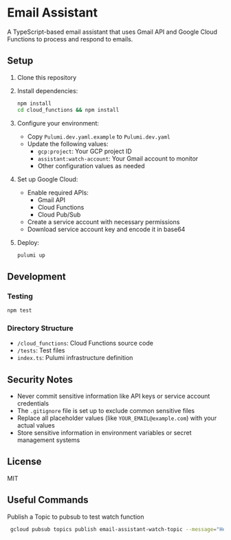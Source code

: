 # Email Assistant

A TypeScript-based email assistant that uses Gmail API and Google Cloud Functions to process and respond to emails.

## Setup

1. Clone this repository
2. Install dependencies:
   ```bash
   npm install
   cd cloud_functions && npm install
   ```

3. Configure your environment:
   - Copy `Pulumi.dev.yaml.example` to `Pulumi.dev.yaml`
   - Update the following values:
     - `gcp:project`: Your GCP project ID
     - `assistant:watch-account`: Your Gmail account to monitor
     - Other configuration values as needed

4. Set up Google Cloud:
   - Enable required APIs:
     - Gmail API
     - Cloud Functions
     - Cloud Pub/Sub
   - Create a service account with necessary permissions
   - Download service account key and encode it in base64

5. Deploy:
   ```bash
   pulumi up
   ```

## Development

### Testing
```bash
npm test
```

### Directory Structure
- `/cloud_functions`: Cloud Functions source code
- `/tests`: Test files
- `index.ts`: Pulumi infrastructure definition

## Security Notes

- Never commit sensitive information like API keys or service account credentials
- The `.gitignore` file is set up to exclude common sensitive files
- Replace all placeholder values (like `YOUR_EMAIL@example.com`) with your actual values
- Store sensitive information in environment variables or secret management systems

## License

MIT

## Useful Commands
Publish a Topic to pubsub to test watch function
```bash
 gcloud pubsub topics publish email-assistant-watch-topic --message="Hello, Pub/Sub" --project <project_name>
```